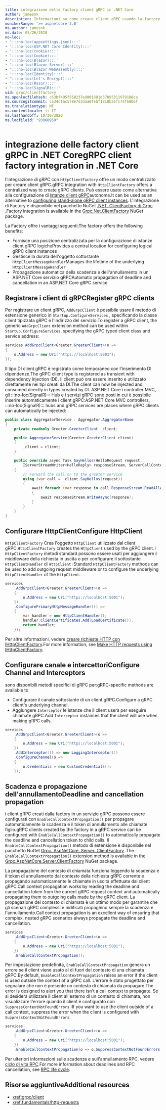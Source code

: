 ```yaml
---
title: integrazione delle factory client gRPC in .NET Core
author: jamesnk
description: Informazioni su come creare client gRPC usando la factory client.
monikerRange: '>= aspnetcore-3.0'
ms.author: jamesnk
ms.date: 05/26/2020
no-loc:
- ':::no-loc(appsettings.json):::'
- ':::no-loc(ASP.NET Core Identity):::'
- ':::no-loc(cookie):::'
- ':::no-loc(Cookie):::'
- ':::no-loc(Blazor):::'
- ':::no-loc(Blazor Server):::'
- ':::no-loc(Blazor WebAssembly):::'
- ':::no-loc(Identity):::'
- ":::no-loc(Let's Encrypt):::"
- ':::no-loc(Razor):::'
- ':::no-loc(SignalR):::'
uid: grpc/clientfactory
ms.openlocfilehash: c63bf495f558237ed801881d378953119791b8ce
ms.sourcegitcommit: ca34c1ac578e7d3daa0febf1810ba5fc74f60bbf
ms.translationtype: MT
ms.contentlocale: it-IT
ms.lasthandoff: 10/30/2020
ms.locfileid: "93060950"
---
```

# <a name="grpc-client-factory-integration-in-net-core"></a><span data-ttu-id="622e3-103">integrazione delle factory client gRPC in .NET Core</span><span class="sxs-lookup"><span data-stu-id="622e3-103">gRPC client factory integration in .NET Core</span></span>

<span data-ttu-id="622e3-104">l'integrazione di gRPC con `HttpClientFactory` offre un modo centralizzato per creare client gRPC.</span><span class="sxs-lookup"><span data-stu-id="622e3-104">gRPC integration with `HttpClientFactory` offers a centralized way to create gRPC clients.</span></span> <span data-ttu-id="622e3-105">Può essere usato come alternativa alla configurazione di [istanze client gRPC](xref:grpc/client)autonome.</span><span class="sxs-lookup"><span data-stu-id="622e3-105">It can be used as an alternative to [configuring stand-alone gRPC client instances](xref:grpc/client).</span></span> <span data-ttu-id="622e3-106">L'integrazione di Factory è disponibile nel pacchetto NuGet [.NET. ClientFactory di Grpc](https://www.nuget.org/packages/Grpc.Net.ClientFactory) .</span><span class="sxs-lookup"><span data-stu-id="622e3-106">Factory integration is available in the [Grpc.Net.ClientFactory](https://www.nuget.org/packages/Grpc.Net.ClientFactory) NuGet package.</span></span>

<span data-ttu-id="622e3-107">La Factory offre i vantaggi seguenti:</span><span class="sxs-lookup"><span data-stu-id="622e3-107">The factory offers the following benefits:</span></span>

* <span data-ttu-id="622e3-108">Fornisce una posizione centralizzata per la configurazione di istanze client gRPC logiche</span><span class="sxs-lookup"><span data-stu-id="622e3-108">Provides a central location for configuring logical gRPC client instances</span></span>
* <span data-ttu-id="622e3-109">Gestisce la durata dell'oggetto sottostante `HttpClientMessageHandler`</span><span class="sxs-lookup"><span data-stu-id="622e3-109">Manages the lifetime of the underlying `HttpClientMessageHandler`</span></span>
* <span data-ttu-id="622e3-110">Propagazione automatica della scadenza e dell'annullamento in un ASP.NET Core servizio gRPC</span><span class="sxs-lookup"><span data-stu-id="622e3-110">Automatic propagation of deadline and cancellation in an ASP.NET Core gRPC service</span></span>

## <a name="register-grpc-clients"></a><span data-ttu-id="622e3-111">Registrare i client di gRPC</span><span class="sxs-lookup"><span data-stu-id="622e3-111">Register gRPC clients</span></span>

<span data-ttu-id="622e3-112">Per registrare un client gRPC, `AddGrpcClient` è possibile usare il metodo di estensione generico in `Startup.ConfigureServices` , specificando la classe client tipizzata gRPC e l'indirizzo del servizio:</span><span class="sxs-lookup"><span data-stu-id="622e3-112">To register a gRPC client, the generic `AddGrpcClient` extension method can be used within `Startup.ConfigureServices`, specifying the gRPC typed client class and service address:</span></span>

```csharp
services.AddGrpcClient<Greeter.GreeterClient>(o =>
{
    o.Address = new Uri("https://localhost:5001");
});
```

<span data-ttu-id="622e3-113">Il tipo DI client gRPC è registrato come temporaneo con l'inserimento DI dipendenze.</span><span class="sxs-lookup"><span data-stu-id="622e3-113">The gRPC client type is registered as transient with dependency injection (DI).</span></span> <span data-ttu-id="622e3-114">Il client può ora essere inserito e utilizzato direttamente nei tipi creati da DI.</span><span class="sxs-lookup"><span data-stu-id="622e3-114">The client can now be injected and consumed directly in types created by DI.</span></span> <span data-ttu-id="622e3-115">ASP.NET Core i controller MVC, gli :::no-loc(SignalR)::: Hub e i servizi gRPC sono posti in cui è possibile inserire automaticamente i client gRPC:</span><span class="sxs-lookup"><span data-stu-id="622e3-115">ASP.NET Core MVC controllers, :::no-loc(SignalR)::: hubs and gRPC services are places where gRPC clients can automatically be injected:</span></span>

```csharp
public class AggregatorService : Aggregator.AggregatorBase
{
    private readonly Greeter.GreeterClient _client;

    public AggregatorService(Greeter.GreeterClient client)
    {
        _client = client;
    }

    public override async Task SayHellos(HelloRequest request,
        IServerStreamWriter<HelloReply> responseStream, ServerCallContext context)
    {
        // Forward the call on to the greeter service
        using (var call = _client.SayHellos(request))
        {
            await foreach (var response in call.ResponseStream.ReadAllAsync())
            {
                await responseStream.WriteAsync(response);
            }
        }
    }
}
```

## <a name="configure-httpclient"></a><span data-ttu-id="622e3-116">Configurare HttpClient</span><span class="sxs-lookup"><span data-stu-id="622e3-116">Configure HttpClient</span></span>

<span data-ttu-id="622e3-117">`HttpClientFactory` Crea l'oggetto `HttpClient` utilizzato dal client gRPC.</span><span class="sxs-lookup"><span data-stu-id="622e3-117">`HttpClientFactory` creates the `HttpClient` used by the gRPC client.</span></span> <span data-ttu-id="622e3-118">I `HttpClientFactory` metodi standard possono essere usati per aggiungere il middleware della richiesta in uscita o per configurare il sottostante `HttpClientHandler` di `HttpClient` :</span><span class="sxs-lookup"><span data-stu-id="622e3-118">Standard `HttpClientFactory` methods can be used to add outgoing request middleware or to configure the underlying `HttpClientHandler` of the `HttpClient`:</span></span>

```csharp
services
    .AddGrpcClient<Greeter.GreeterClient>(o =>
    {
        o.Address = new Uri("https://localhost:5001");
    })
    .ConfigurePrimaryHttpMessageHandler(() =>
    {
        var handler = new HttpClientHandler();
        handler.ClientCertificates.Add(LoadCertificate());
        return handler;
    });
```

<span data-ttu-id="622e3-119">Per altre informazioni, vedere [creare richieste HTTP con IHttpClientFactory](xref:fundamentals/http-requests).</span><span class="sxs-lookup"><span data-stu-id="622e3-119">For more information, see [Make HTTP requests using IHttpClientFactory](xref:fundamentals/http-requests).</span></span>

## <a name="configure-channel-and-interceptors"></a><span data-ttu-id="622e3-120">Configurare canale e intercettori</span><span class="sxs-lookup"><span data-stu-id="622e3-120">Configure Channel and Interceptors</span></span>

<span data-ttu-id="622e3-121">sono disponibili metodi specifici di gRPC per:</span><span class="sxs-lookup"><span data-stu-id="622e3-121">gRPC-specific methods are available to:</span></span>

* <span data-ttu-id="622e3-122">Configurare il canale sottostante di un client gRPC.</span><span class="sxs-lookup"><span data-stu-id="622e3-122">Configure a gRPC client's underlying channel.</span></span>
* <span data-ttu-id="622e3-123">Aggiungere `Interceptor` le istanze che il client userà per eseguire chiamate gRPC.</span><span class="sxs-lookup"><span data-stu-id="622e3-123">Add `Interceptor` instances that the client will use when making gRPC calls.</span></span>

```csharp
services
    .AddGrpcClient<Greeter.GreeterClient>(o =>
    {
        o.Address = new Uri("https://localhost:5001");
    })
    .AddInterceptor(() => new LoggingInterceptor())
    .ConfigureChannel(o =>
    {
        o.Credentials = new CustomCredentials();
    });
```

## <a name="deadline-and-cancellation-propagation"></a><span data-ttu-id="622e3-124">Scadenza e propagazione dell'annullamento</span><span class="sxs-lookup"><span data-stu-id="622e3-124">Deadline and cancellation propagation</span></span>

<span data-ttu-id="622e3-125">i client gRPC creati dalla factory in un servizio gRPC possono essere configurati con `EnableCallContextPropagation()` per propagare automaticamente la scadenza e il token di annullamento alle chiamate figlio.</span><span class="sxs-lookup"><span data-stu-id="622e3-125">gRPC clients created by the factory in a gRPC service can be configured with `EnableCallContextPropagation()` to automatically propagate the deadline and cancellation token to child calls.</span></span> <span data-ttu-id="622e3-126">Il `EnableCallContextPropagation()` metodo di estensione è disponibile nel pacchetto NuGet [Grpc. AspNetCore. Server. ClientFactory](https://www.nuget.org/packages/Grpc.AspNetCore.Server.ClientFactory) .</span><span class="sxs-lookup"><span data-stu-id="622e3-126">The `EnableCallContextPropagation()` extension method is available in the [Grpc.AspNetCore.Server.ClientFactory](https://www.nuget.org/packages/Grpc.AspNetCore.Server.ClientFactory) NuGet package.</span></span>

<span data-ttu-id="622e3-127">La propagazione del contesto di chiamata funziona leggendo la scadenza e il token di annullamento dal contesto della richiesta gRPC corrente e propagando automaticamente le chiamate in uscita effettuate dal client gRPC.</span><span class="sxs-lookup"><span data-stu-id="622e3-127">Call context propagation works by reading the deadline and cancellation token from the current gRPC request context and automatically propagating them to outgoing calls made by the gRPC client.</span></span> <span data-ttu-id="622e3-128">La propagazione del contesto di chiamata è un ottimo modo per garantire che gli scenari gRPC complessi e nidificati propaghino sempre la scadenza e l'annullamento.</span><span class="sxs-lookup"><span data-stu-id="622e3-128">Call context propagation is an excellent way of ensuring that complex, nested gRPC scenarios always propagate the deadline and cancellation.</span></span>

```csharp
services
    .AddGrpcClient<Greeter.GreeterClient>(o =>
    {
        o.Address = new Uri("https://localhost:5001");
    })
    .EnableCallContextPropagation();
```

<span data-ttu-id="622e3-129">Per impostazione predefinita, `EnableCallContextPropagation` genera un errore se il client viene usato al di fuori del contesto di una chiamata gRPC.</span><span class="sxs-lookup"><span data-stu-id="622e3-129">By default, `EnableCallContextPropagation` raises an error if the client is used outside the context of a gRPC call.</span></span> <span data-ttu-id="622e3-130">L'errore è stato progettato per segnalare che non è presente un contesto di chiamata da propagare.</span><span class="sxs-lookup"><span data-stu-id="622e3-130">The error is designed to alert you that there isn't a call context to propagate.</span></span> <span data-ttu-id="622e3-131">Se si desidera utilizzare il client all'esterno di un contesto di chiamata, non visualizzare l'errore quando il client è configurato con `SuppressContextNotFoundErrors` :</span><span class="sxs-lookup"><span data-stu-id="622e3-131">If you want to use the client outside of a call context, suppress the error when the client is configured with `SuppressContextNotFoundErrors`:</span></span>

```csharp
services
    .AddGrpcClient<Greeter.GreeterClient>(o =>
    {
        o.Address = new Uri("https://localhost:5001");
    })
    .EnableCallContextPropagation(o => o.SuppressContextNotFoundErrors = true);
```

<span data-ttu-id="622e3-132">Per ulteriori informazioni sulle scadenze e sull'annullamento RPC, vedere [ciclo di vita RPC](https://www.grpc.io/docs/guides/concepts/#rpc-life-cycle).</span><span class="sxs-lookup"><span data-stu-id="622e3-132">For more information about deadlines and RPC cancellation, see [RPC life cycle](https://www.grpc.io/docs/guides/concepts/#rpc-life-cycle).</span></span>

## <a name="additional-resources"></a><span data-ttu-id="622e3-133">Risorse aggiuntive</span><span class="sxs-lookup"><span data-stu-id="622e3-133">Additional resources</span></span>

* <xref:grpc/client>
* <xref:fundamentals/http-requests>
